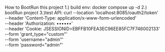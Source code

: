 How to BootRun this project 
1.) build env: docker compose up -d
2.) bootRun project
3.)test API:
curl --location 'localhost:8085/oauth2/token' \
--header 'Content-Type: application/x-www-form-urlencoded' \
--header 'Authorization: ••••••' \
--header 'Cookie: JSESSIONID=EBFFB10FEA3EC96EE85FC7F746002133' \
--form 'grant_type="custom"' \
--form 'username="admin"' \
--form 'password="admin"'